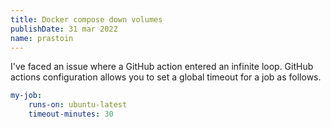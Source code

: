 ```yaml
---
title: Docker compose down volumes
publishDate: 31 mar 2022
name: prastoin
---
```


I've faced an issue where a GitHub action entered an infinite loop.
GitHub actions configuration allows you to set a global timeout for a job as follows.

```yml
my-job:
    runs-on: ubuntu-latest
    timeout-minutes: 30
```
